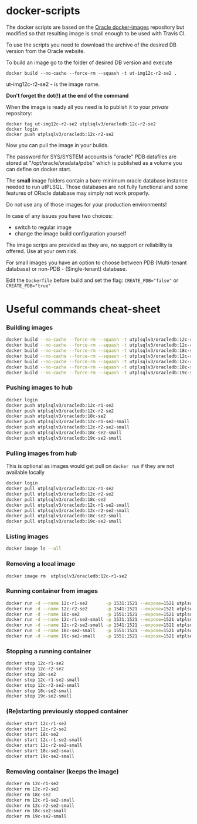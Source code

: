 # docker-scripts
The docker scripts are based on the [Oracle docker-images](https://github.com/oracle/docker-images/) repository but modified so that resulting image is small enough to be used with Travis CI.

To use the scripts you need to download the archive of the desired DB version from the Oracle website.

To build an image go to the folder of desired DB version and execute
```
docker build --no-cache --force-rm --squash -t ut-img12c-r2-se2 .
```
ut-img12c-r2-se2 - is the image name. 

**Don't forget the dot(!) at the end of the command**

When the image is ready all you need is to publish it to your _private_ repository:
```
docker tag ut-img12c-r2-se2 utplsqlv3/oracledb:12c-r2-se2
docker login
docker push utplsqlv3/oracledb:12c-r2-se2
```

Now you can pull the image in your builds.

The password for SYS/SYSTEM accounts is "oracle"
PDB datafiles are stored at "/opt/oracle/oradata/pdbs" which is published as a volume you can define on docker start.


The **small** image folders contain a bare-minimum oracle database instance needed to run utPLSQL. Those databases are not fully functional and some features of ORacle database may simply not work properly.

Do not use any of those images for your production environments!

In case of any issues you have two choices:
 - switch to regular image
 - change the image build configuration yourself
 
The image scrips are provided as they are, no support or reliability is offered. Use at your own risk.

For small images you have an option to choose between PDB (Multi-tenant database) or non-PDB - (Single-tenant) database.

Edit the `Dockerfile` before build and set the flag: `CREATE_PDB="false"` or `CREATE_PDB="true"`

# Useful commands cheat-sheet

### Building images

```bash
docker build --no-cache --force-rm --squash -t utplsqlv3/oracledb:12c-r1-se2       -f Dockerfile          ./12.1.0.2       > dockerBuild.log
docker build --no-cache --force-rm --squash -t utplsqlv3/oracledb:12c-r2-se2       -f Dockerfile          ./12.2.0.1       > dockerBuild.log
docker build --no-cache --force-rm --squash -t utplsqlv3/oracledb:18c-se2          -f Dockerfile          ./18.3           > dockerBuild.log
docker build --no-cache --force-rm --squash -t utplsqlv3/oracledb:12c-r1-se2-small -f Dockerfile_continue ./12.1.0.2-small > dockerBuild.log
docker build --no-cache --force-rm --squash -t utplsqlv3/oracledb:12c-r2-se2-small -f Dockerfile_continue ./12.2.0.1-small > dockerBuild.log
docker build --no-cache --force-rm --squash -t utplsqlv3/oracledb:18c-se2-small    -f Dockerfile_continue ./18.3-small     > dockerBuild.log
docker build --no-cache --force-rm --squash -t utplsqlv3/oracledb:19c-se2-small    -f Dockerfile_continue ./19.3-small     > dockerBuild.log
```

### Pushing images to hub
```bash
docker login
docker push utplsqlv3/oracledb:12c-r1-se2
docker push utplsqlv3/oracledb:12c-r2-se2
docker push utplsqlv3/oracledb:18c-se2
docker push utplsqlv3/oracledb:12c-r1-se2-small
docker push utplsqlv3/oracledb:12c-r2-se2-small
docker push utplsqlv3/oracledb:18c-se2-small
docker push utplsqlv3/oracledb:19c-se2-small
```

### Pulling images from hub

This is optional as images would get pull on `docker run` if they are not available locally
```bash
docker login
docker pull utplsqlv3/oracledb:12c-r1-se2
docker pull utplsqlv3/oracledb:12c-r2-se2
docker pull utplsqlv3/oracledb:18c-se2
docker pull utplsqlv3/oracledb:12c-r1-se2-small
docker pull utplsqlv3/oracledb:12c-r2-se2-small
docker pull utplsqlv3/oracledb:18c-se2-small
docker pull utplsqlv3/oracledb:19c-se2-small
```

### Listing images
```bash
docker image ls --all      
```
    
### Removing a local image
```bash
docker image rm  utplsqlv3/oracledb:12c-r1-se2
```
    
### Running container from images

```bash
docker run -d --name 12c-r1-se2       -p 1531:1521 --expose=1521 utplsqlv3/oracledb:12c-r1-se2
docker run -d --name 12c-r2-se2       -p 1541:1521 --expose=1521 utplsqlv3/oracledb:12c-r2-se2
docker run -d --name 18c-se2          -p 1551:1521 --expose=1521 utplsqlv3/oracledb:18c-se2
docker run -d --name 12c-r1-se2-small -p 1531:1521 --expose=1521 utplsqlv3/oracledb:12c-r1-se2-small
docker run -d --name 12c-r2-se2-small -p 1541:1521 --expose=1521 utplsqlv3/oracledb:12c-r2-se2-small
docker run -d --name 18c-se2-small    -p 1551:1521 --expose=1521 utplsqlv3/oracledb:18c-se2-small
docker run -d --name 19c-se2-small    -p 1551:1521 --expose=1521 utplsqlv3/oracledb:19c-se2-small
```

### Stopping a running container

```bash
docker stop 12c-r1-se2      
docker stop 12c-r2-se2      
docker stop 18c-se2         
docker stop 12c-r1-se2-small
docker stop 12c-r2-se2-small
docker stop 18c-se2-small
docker stop 19c-se2-small
```

### (Re)starting previously stopped container

```bash
docker start 12c-r1-se2      
docker start 12c-r2-se2      
docker start 18c-se2         
docker start 12c-r1-se2-small
docker start 12c-r2-se2-small
docker start 18c-se2-small
docker start 19c-se2-small
```

### Removing container (keeps the image)

```bash
docker rm 12c-r1-se2      
docker rm 12c-r2-se2      
docker rm 18c-se2         
docker rm 12c-r1-se2-small
docker rm 12c-r2-se2-small
docker rm 18c-se2-small
docker rm 19c-se2-small
```